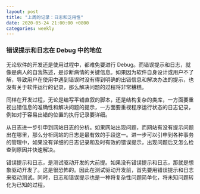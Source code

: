 ```yaml
---
layout: post
title: "上周的记录：日志和泛用性"
date: 2020-05-24 21:00:00 +0800
categories: weekly
---
```


### 错误提示和日志在 Debug 中的地位

无论软件的开发还是使用过程中，都难免要进行 Debug。而错误提示和日志，就像是病人的自我陈述，是诊断病情的关键信息。如果因为软件自身设计或用户不了解，导致用户在使用中遇到错误时没有得到明确的出错信息和解决办法的提示，也没有关于软件运行的记录，那么解决问题的过程将非常糟糕。

同样在开发过程，无论是编写平铺直叙的脚本，还是结构复杂的类库，一方面要重视出错信息的准确性和解决问题的提示，一方面要重视程序运行状态的日志记录，例如对于容易出错的位置的执行记录要详细。

从日志进一步引申到网站日志的分析。如果网站出现问题，而网站有没有提示问题出在哪里，那么分析网站的日志是最有效的手段这一。进一步可以引申到各种事务的管理中，如果没有详细的日志记录和及时有效的错误提示，出现问题后又怎么检查到原因并快速解决。

错误提示和日志，是测试驱动开发的大前提。如果没有错误提示和日志，那就是想象驱动开发了。这是很恐怖的。因此在测试驱动开发前，首先要用错误提示和日志来驱动测试。同时，日志和错误提示也是一种将复杂性问题简单化，将未知问题转化为已知的过程。
